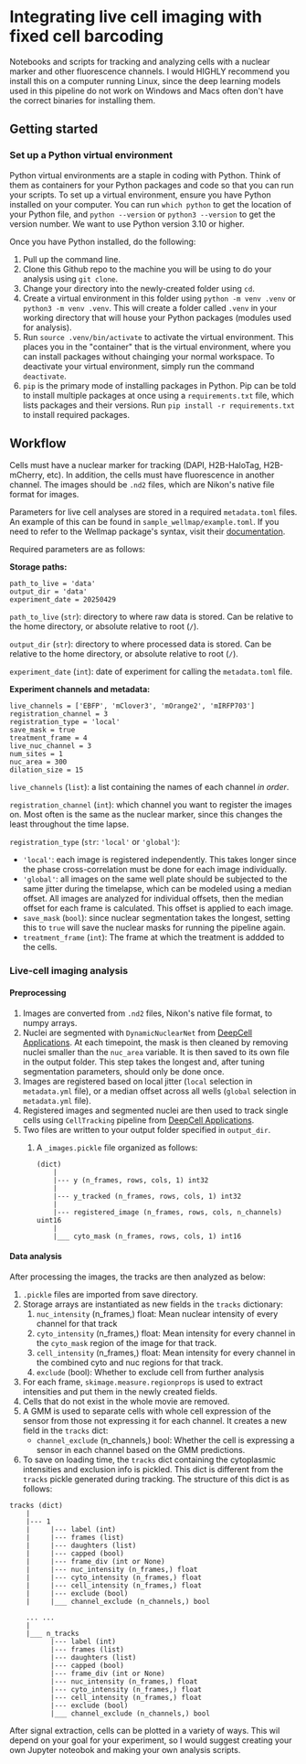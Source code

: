 # Integrating live cell imaging with fixed cell barcoding
Notebooks and scripts for tracking and analyzing cells with a nuclear marker and other fluorescence channels. I would HIGHLY recommend you install this on a computer running Linux, since the deep learning models used in this pipeline do not work on Windows and Macs often don't have the correct binaries for installing them.

## Getting started

### Set up a Python virtual environment

Python virtual environments are a staple in coding with Python. Think of them as containers for your Python packages and code so that you can run your scripts. To set up a virtual environment, ensure you have Python installed on your computer. You can run `which python` to get the location of your Python file, and `python --version` or `python3 --version` to get the version number. We want to use Python version 3.10 or higher.

Once you have Python installed, do the following:

1. Pull up the command line.
2. Clone this Github repo to the machine you will be using to do your analysis using   `git clone`.
3. Change your directory into the newly-created folder using `cd`.
3. Create a virtual environment in this folder using  `python -m venv .venv` or `python3 -m venv .venv`. This will create a folder called `.venv` in your working directory that will house your Python packages (modules used for analysis).
4. Run `source .venv/bin/activate` to activate the virtual environment. This places you in the "container" that is the virtual environment, where you can install packages without chainging your normal workspace. To deactivate your virtual environment, simply run the command `deactivate`.
5. `pip` is the primary mode of installing packages in Python. Pip can be told to install multiple packages at once using a `requirements.txt` file, which lists packages and their versions. Run `pip install -r requirements.txt` to install required packages.


## Workflow
Cells must have a nuclear marker for tracking (DAPI, H2B-HaloTag, H2B-mCherry, etc). In addition, the cells must have fluorescence in another channel. The images should be `.nd2` files, which are Nikon's native file format for images.

Parameters for live cell analyses are stored in a required `metadata.toml` files. An example of this can be found in `sample_wellmap/example.toml`. If you need to refer to the Wellmap package's syntax, visit their [documentation](wellmap.readthedocs.io).

Required parameters are as follows:

**Storage paths:**
```
path_to_live = 'data'
output_dir = 'data'
experiment_date = 20250429
```

`path_to_live` (`str`): directory to where raw data is stored. Can be relative to the home directory, or absolute relative to root (`/`).

`output_dir` (`str`): directory to where processed data is stored. Can be relative to the home directory, or absolute relative to root (`/`).

`experiment_date` (`int`): date of experiment for calling the `metadata.toml` file.

**Experiment channels and metadata:**
```
live_channels = ['EBFP', 'mClover3', 'mOrange2', 'mIRFP703']
registration_channel = 3
registration_type = 'local'
save_mask = true
treatment_frame = 4
live_nuc_channel = 3
num_sites = 1
nuc_area = 300
dilation_size = 15
```

`live_channels` (`list`): a list containing the names of each channel *in order*.

`registration_channel` (`int`): which channel you want to register the images on. Most often is the same as the nuclear marker, since this changes the least throughout the time lapse.

`registration_type` (`str`: `'local'` or `'global'`):
- `'local'`: each image is registered independently. This takes longer since the phase cross-correlation must be done for each image individually.
- `'global'`: all images on the same well plate should be subjected to the same jitter during the timelapse, which can be modeled using a median offset. All images are analyzed for individual offsets, then the median offset for each frame is calculated. This offset is applied to each image.
- `save_mask` (`bool`): since nuclear segmentation takes the longest, setting this to `true` will save the nuclear masks for running the pipeline again.
- `treatment_frame` (`int`): The frame at which the treatment is addded to the cells.

### Live-cell imaging analysis

#### Preprocessing
1. Images are converted from `.nd2` files, Nikon's native file format, to numpy arrays. 
2. Nuclei are segmented with `DynamicNuclearNet` from [DeepCell Applications](https://github.com/vanvalenlab/deepcell-applications). At each timepoint, the mask is then cleaned by removing nuclei smaller than the `nuc_area` variable. It is then saved to its own file in the output folder. This step takes the longest and, after tuning segmentation parameters, should only be done once.
3. Images are registered based on local jitter (`local` selection in `metadata.yml` file), or a median offset across all wells (`global` selection in `metadata.yml` file).
4. Registered images and segmented nuclei are then used to track single cells using `CellTracking` pipeline from [DeepCell Applications](https://github.com/vanvalenlab/deepcell-applications). 
5. Two files are written to your output folder specified in `output_dir`.
    1. A `_images.pickle` file organized as follows:

        ```
        (dict)
            |
            |--- y (n_frames, rows, cols, 1) int32
            |
            |--- y_tracked (n_frames, rows, cols, 1) int32
            |
            |--- registered_image (n_frames, rows, cols, n_channels) uint16
            |
            |___ cyto_mask (n_frames, rows, cols, 1) int16
        ```

#### Data analysis

After processing the images, the tracks are then analyzed as below:

1. `.pickle` files are imported from save directory.
2. Storage arrays are instantiated as new fields in the `tracks` dictionary:
    1. `nuc_intensity` (n_frames,) float: Mean nuclear intensity of every channel for that track
    2. `cyto_intensity` (n_frames,) float: Mean intensity for every channel in the `cyto_mask` region of the image for that track.
    3. `cell_intensity` (n_frames,) float: Mean intensity for every channel in the combined cyto and nuc regions for that track.
    4. `exclude` (bool): Whether to exclude cell from further analysis
3. For each frame, `skimage.measure.regionprops` is used to extract intensities and put them in the newly created fields.
4. Cells that do not exist in the whole movie are removed.
5. A GMM is used to separate cells with whole cell expression of the sensor from those not expressing it for each channel. It creates a new field in the `tracks` dict:
    - `channel_exclude` (n_channels,) bool: Whether the cell is expressing a sensor in each channel based on the GMM predictions.
6. To save on loading time, the `tracks` dict containing the cytoplasmic intensities and exclusion info is pickled. This dict is different from the `tracks` pickle generated during tracking. The structure of this dict is as follows:

```
tracks (dict)
    |
    |--- 1
    |     |--- label (int)
    |     |--- frames (list)
    |     |--- daughters (list)
    |     |--- capped (bool)
    |     |--- frame_div (int or None)
    |     |--- nuc_intensity (n_frames,) float
    |     |--- cyto_intensity (n_frames,) float
    |     |--- cell_intensity (n_frames,) float
    |     |--- exclude (bool)
    |     |___ channel_exclude (n_channels,) bool

    ... ...
    |
    |___ n_tracks
          |--- label (int)
          |--- frames (list)
          |--- daughters (list)
          |--- capped (bool)
          |--- frame_div (int or None)
          |--- nuc_intensity (n_frames,) float
          |--- cyto_intensity (n_frames,) float
          |--- cell_intensity (n_frames,) float
          |--- exclude (bool)
          |___ channel_exclude (n_channels,) bool
```

After signal extraction, cells can be plotted in a variety of ways. This wil depend on your goal for your experiment, so I would suggest creating your own Jupyter noteobok and making your own analysis scripts.

